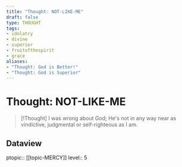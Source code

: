 ```yaml
---
title: "Thought: NOT-LIKE-ME"
draft: false
type: THOUGHT
tags:
- idolatry
- divine
- superior
- fruitofthespirit
- grace
aliases:
- "Thought: God is Better!"
- "Thought: God is Superior"
---
```

# Thought: NOT-LIKE-ME
> [!Thought]
> I was wrong about God; He's not in any way near as vindictive, judgmental or self-righteous as I am.

## Dataview
ptopic:: [[topic-MERCY]]
level:: 5

